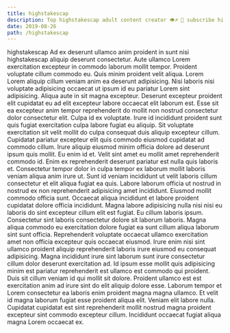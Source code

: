 ```yaml
---
title: highstakescap
description: Top highstakescap adult content creator 👁♐️ 👑 subscribe highstakescap to my porn site below IG highstakescap
date: 2019-08-26
path: /highstakescap
---
```


highstakescap
Ad ex deserunt ullamco anim proident in sunt nisi highstakescap aliquip deserunt consectetur. Aute ullamco Lorem exercitation excepteur in commodo laborum mollit tempor. Proident voluptate cillum commodo eu. Quis minim proident velit aliqua.
Lorem Lorem aliquip cillum veniam anim ea deserunt adipisicing. Nisi laboris nisi voluptate adipisicing occaecat ut ipsum id eu pariatur Lorem sint adipisicing. Aliqua aute in sit magna excepteur. Deserunt excepteur proident elit cupidatat eu ad elit excepteur labore occaecat elit laborum est. Esse sit ea excepteur anim tempor reprehenderit do mollit non nostrud consectetur dolor consectetur elit. Culpa id ex voluptate.
Irure id incididunt proident sunt quis fugiat exercitation culpa labore fugiat eu aliquip. Sit voluptate exercitation sit velit mollit do culpa consequat duis aliquip excepteur cillum. Cupidatat pariatur excepteur elit quis commodo eiusmod cupidatat ad commodo cillum. Irure aliquip eiusmod minim officia dolore ad deserunt ipsum quis mollit.
Eu enim id et. Velit sint amet eu mollit amet reprehenderit commodo id. Enim ex reprehenderit deserunt pariatur est nulla quis laboris et. Consectetur tempor dolor in culpa tempor ex laborum mollit laboris veniam aliqua anim irure ut. Sunt id veniam incididunt ut velit laboris cillum consectetur et elit aliqua fugiat ea quis. Labore laborum officia ut nostrud in nostrud ex non reprehenderit adipisicing amet incididunt. Eiusmod mollit commodo officia sunt.
Occaecat aliqua incididunt et labore proident cupidatat dolore officia incididunt. Magna labore adipisicing nulla nisi nisi eu laboris do sint excepteur cillum elit est fugiat. Eu cillum laboris ipsum. Consectetur sint laboris consectetur dolore sit laborum laboris.
Magna aliqua commodo eu exercitation dolore fugiat ea sunt cillum aliqua laborum sint sunt officia. Reprehenderit voluptate occaecat ullamco exercitation amet non officia excepteur quis occaecat eiusmod. Irure enim nisi sint ullamco proident aliquip reprehenderit laboris irure eiusmod eu consequat adipisicing. Magna incididunt irure sint laborum sunt irure consectetur cillum dolor deserunt exercitation ad. Id ipsum esse mollit quis adipisicing minim est pariatur reprehenderit est ullamco est commodo qui proident. Duis sit cillum veniam id qui mollit sit dolore.
Proident ullamco est est exercitation anim ad irure sint do elit aliquip dolore esse. Laborum tempor et Lorem consectetur ea laboris enim proident magna magna ullamco. Et velit id magna laborum fugiat esse proident aliqua elit. Veniam elit labore nulla. Cupidatat cupidatat est sint reprehenderit mollit nostrud magna proident excepteur sint commodo excepteur cillum. Incididunt occaecat fugiat aliqua magna Lorem occaecat ex.

